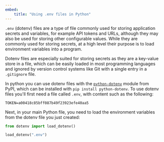 ```yaml
---
embed:
    title: "Using .env files in Python"
---
```

`.env` (dotenv) files are a type of file commonly used for storing application secrets and variables, for example API tokens and URLs, although they may also be used for storing other configurable values. While they are commonly used for storing secrets, at a high level their purpose is to load environment variables into a program.

Dotenv files are especially suited for storing secrets as they are a key-value store in a file, which can be easily loaded in most programming languages and ignored by version control systems like Git with a single entry in a `.gitignore` file.

In python you can use dotenv files with the [`python-dotenv`](https://pypi.org/project/python-dotenv) module from PyPI, which can be installed with `pip install python-dotenv`. To use dotenv files you'll first need a file called `.env`, with content such as the following:
```
TOKEN=a00418c85bff087b49f23923efe40aa5
```
Next, in your main Python file, you need to load the environment variables from the dotenv file you just created:
```py
from dotenv import load_dotenv()

load_dotenv(".env")
```
